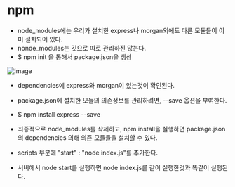# npm

+ node_modules에는 우리가 설치한 express나 morgan외에도 다른 모듈들이 이미 설치되어 있다.
+ nonde_modules는 깃으로 따로 관리하진 않는다.
+ $ npm init 을 통해서 package.json을 생성

![image](https://user-images.githubusercontent.com/49984996/131235677-b75caf94-5805-40ff-9041-addf7c5ae3fa.png)

+ dependencies에 express와 morgan이 있는것이 확인된다.
+ package.json에 설치한 모듈의 의존정보를 관리하려면, --save 옵션을 부여한다.
+ $ npm install express --save
+ 최종적으로 node_modules를 삭제하고, npm install을 실행하면 package.json의 dependencies 의해 의존 모듈들을 설치할 수 있다.

+ scripts 부분에 "start" : "node index.js"를 추가한다.
+ 서버에서 node start를 실행하면 node index.js를 같이 실행한것과 똑같이 실행된다.
